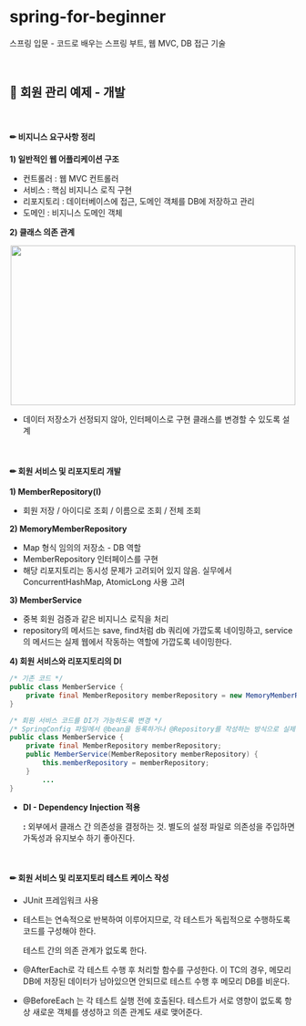 # spring-for-beginner
스프링 입문 - 코드로 배우는 스프링 부트, 웹 MVC, DB 접근 기술

<br/>

## 📝 회원 관리 예제 -  개발

<br/>

#### ✏ 비지니스 요구사항 정리

**1) 일반적인 웹 어플리케이션 구조**

- 컨트롤러 : 웹 MVC 컨트롤러
- 서비스 : 핵심 비지니스 로직 구현
- 리포지토리 : 데이터베이스에 접근, 도메인 객체를 DB에 저장하고 관리
- 도메인 : 비지니스 도메인 객체

**2) 클래스 의존 관계**

<p align="center"><img src="https://user-images.githubusercontent.com/68148196/196385593-6421bc16-ae0e-4c6f-8fa8-1eabbecc79fb.png" width="500" height="280"/></p>

- 데이터 저장소가 선정되지 않아, 인터페이스로 구현 클래스를 변경할 수 있도록 설계

<br/>

#### ✏ 회원 서비스 및 리포지토리 개발

**1) MemberRepository(I)**

- 회원 저장 / 아이디로 조회 / 이름으로 조회 / 전체 조회

**2) MemoryMemberRepository**

- Map 형식 임의의 저장소 - DB 역할
- MemberRepository 인터페이스를 구현
- 해당 리포지토리는 동시성 문제가 고려되어 있지 않음. 실무에서 ConcurrentHashMap, AtomicLong 사용 고려

**3) MemberService**

- 중복 회원 검증과 같은 비지니스 로직을 처리
- repository의 메서드는 save, find처럼 db 쿼리에 가깝도록 네이밍하고, service의 메서드는 실제 웹에서 작동하는 역할에 가깝도록 네이밍한다.

**4) 회원 서비스와 리포지토리의 DI**

```java
/* 기존 코드 */
public class MemberService {
	private final MemberRepository memberRepository = new MemoryMemberRepository();
}

/* 회원 서비스 코드를 DI가 가능하도록 변경 */
/* SpringConfig 파일에서 @bean을 등록하거나 @Repository를 작성하는 방식으로 실제 사용할 Repository를 추후에 지정할 수 있다. */
public class MemberService {
	private final MemberRepository memberRepository;
	public MemberService(MemberRepository memberRepository) {
		this.memberRepository = memberRepository;
	}
		...
}
```

- **DI - Dependency Injection 적용**
    
    **:** 외부에서 클래스 간 의존성을 결정하는 것. 별도의 설정 파일로 의존성을 주입하면 가독성과 유지보수 하기 좋아진다.
    
<br/>

#### ✏ 회원 서비스 및 리포지토리 테스트 케이스 작성

- JUnit 프레임워크 사용
- 테스트는 연속적으로 반복하여 이루어지므로, 각 테스트가 독립적으로 수행하도록 코드를 구성해야 한다.
    
    테스트 간의 의존 관계가 없도록 한다.
    
- @AfterEach로 각 테스트 수행 후 처리할 함수를 구성한다. 이 TC의 경우, 메모리 DB에 저장된 데이터가 남아있으면 안되므로 테스트 수행 후 메모리 DB를 비운다.
- @BeforeEach 는 각 테스트 실행 전에 호출된다.  테스트가 서로 영향이 없도록 항상 새로운 객체를 생성하고 의존 관계도 새로 맺어준다.

<br/>
